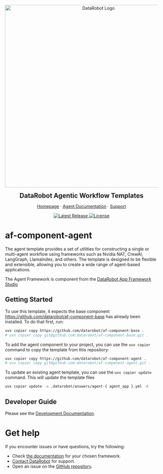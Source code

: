 <p align="center">
  <a href="https://github.com/datarobot-community/datarobot-agent-templates">
    <img src="docs/img/datarobot_logo.avif" width="600px" alt="DataRobot Logo"/>
  </a>
</p>
<p align="center">
    <span style="font-size: 1.5em; font-weight: bold; display: block;">DataRobot Agentic Workflow Templates</span>
</p>

<p align="center">
  <a href="https://datarobot.com">Homepage</a>
  ·
  <a href="https://docs.datarobot.com/en/docs/agentic-ai/agentic-develop/index.html">Agent Documentation</a>
  ·
  <a href="https://docs.datarobot.com/en/docs/get-started/troubleshooting/general-help.html">Support</a>
</p>

<p align="center">
  <a href="https://github.com/datarobot-community/datarobot-agent-templates/tags">
    <img src="https://img.shields.io/github/v/tag/datarobot-community/af-component-agent?label=version" alt="Latest Release">
  </a>
  <a href="/LICENSE">
    <img src="https://img.shields.io/github/license/datarobot-community/af-component-agent" alt="License">
  </a>
</p>

# af-component-agent

The agent template provides a set of utilities for constructing a single or multi-agent workflow using frameworks such
as Nvidia NAT, CrewAI, LangGraph, LlamaIndex, and others. The template is designed to be flexible and extensible, allowing you
to create a wide range of agent-based applications.

The Agent Framework is component from the [DataRobot App Framework Studio](https://github.com/datarobot/app-framework-studio)


## Getting Started

To use this template, it expects the base component https://github.com/datarobot/af-component-base has already been
installed. To do that first, run:
```bash
uvx copier copy https://github.com/datarobot/af-component-base .
# uvx copier copy git@github.com:datarobot/af-component-base.git .
```

To add the agent component to your project, you can use the `uvx copier` command to copy the template from this repository:
```bash
uvx copier copy https://github.com/datarobot/af-component-agent .
# uvx copier copy git@github.com:datarobot/af-component-agent.git .
```

To update an existing agent template, you can use the `uvx copier update` command. This will update the template files
```bash
uvx copier update -a .datarobot/answers/agent-{ agent_app }.yml -A
```


## Developer Guide
Please see the [Development Documentation](/docs/development.md).


# Get help

If you encounter issues or have questions, try the following:

- Check [the documentation](#available-templates) for your chosen framework.
- [Contact DataRobot](https://docs.datarobot.com/en/docs/get-started/troubleshooting/general-help.html) for support.
- Open an issue on the [GitHub repository](https://github.com/datarobot-community/datarobot-agent-templates).
